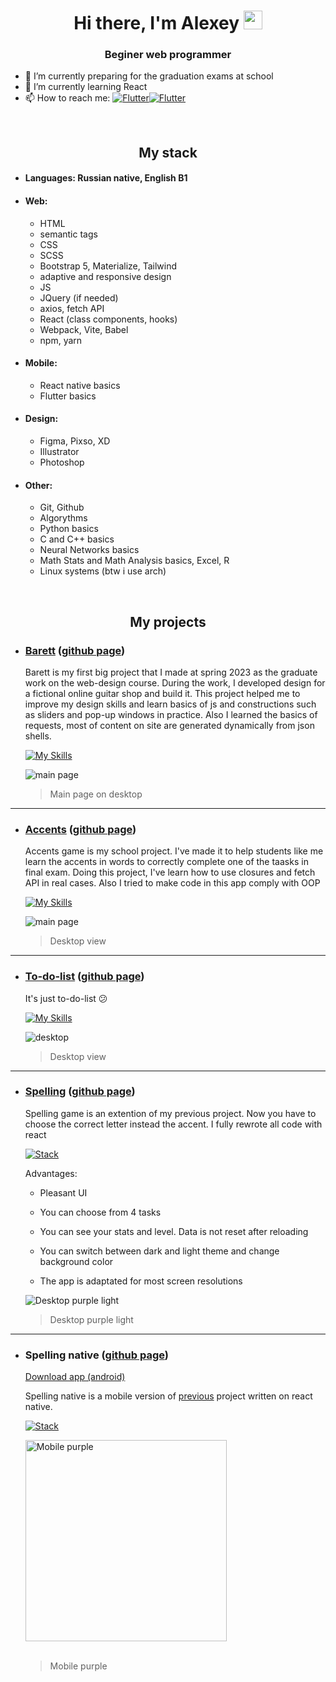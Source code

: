 <h1 align="center">Hi there, I'm Alexey 
<img src="https://github.com/blackcater/blackcater/raw/main/images/Hi.gif" height="30"/></h1>
<h3 align="center">Beginer web programmer</h3>

- 🔭 I’m currently preparing for the graduation exams at school
- 🌱 I’m currently learning React
- 📫 How to reach me: [![Flutter](https://img.shields.io/badge/Telergam-@gjilss-1E90FF?style=flat&logo=telegram)](https://t.me/gjilss)[![Flutter](https://img.shields.io/badge/Spotify-gicha_enjoyer-3CB371?style=flat&logo=spotify)](https://open.spotify.com/user/w62wi5pkbmtrgakqaxuy4wj80?si=fed0f11ec49d4b8c)
</br>
<h2 align="center">My stack</h2>

* #### Languages: Russian native, English B1
* #### Web:
  * HTML
  * semantic tags
  * CSS
  * SCSS
  * Bootstrap 5, Materialize, Tailwind
  * adaptive and responsive design
  * JS
  * JQuery (if needed)
  * axios, fetch API
  * React (class components, hooks)
  * Webpack, Vite, Babel
  * npm, yarn
* #### Mobile:
  * React native basics
  * Flutter basics
* #### Design:
  * Figma, Pixso, XD
  * Illustrator
  * Photoshop
* #### Other:
  * Git, Github
  * Algorythms
  * Python basics
  * C and C++ basics
  * Neural Networks basics
  * Math Stats and Math Analysis basics, Excel, R
  * Linux systems (btw i use arch)
</br>
<h2 align="center">My projects</h2>
</hr>

* ### [Barett](http://barett.wd.bytic.ru) ([github page](https://github.com/Gjils/Barett))
  Barett is my first big project that I made at spring 2023 as the graduate work on the web-design course. During the work, I developed design for a fictional online guitar shop and build it. This project helped me to improve my design skills and learn basics of js and constructions such as sliders and pop-up windows in practice. Also I learned the basics of requests, most of content on site are generated dynamically from json shells.

  [![My Skills](https://skillicons.dev/icons?i=figma,html,css,js)](https://skillicons.dev)
  
  ![main page](https://github.com/Gjils/Barett/blob/main/preview/main-desktop.png)
  > Main page on desktop

  
***

* ### [Accents](https://gjils.github.io/accentsgame/) ([github page](https://github.com/Gjils/accentsgame))
  
  Accents game is my school project. I've made it to help students like me learn the accents in words to correctly complete one of the taasks in final exam. Doing this project, I've learn how to use closures and fetch API in real cases. Also I tried to make code in this app comply with OOP

  [![My Skills](https://skillicons.dev/icons?i=html,css,js)](https://skillicons.dev)
  
  ![main page](https://github.com/Gjils/accentsgame/blob/main/preview/desktop.png)
  
  > Desktop view

***

* ### [To-do-list](https://gjils.github.io/to-do-list/) ([github page](https://github.com/Gjils/to-do-list))
  
  It's just to-do-list :confused:
  
  [![My Skills](https://skillicons.dev/icons?i=react)](https://skillicons.dev)
  
  ![desktop](https://github.com/Gjils/to-do-list/blob/main/preview/desktop.jpg)
  
  > Desktop view

***

* ### [Spelling](https://gjils.github.io/spelling-game/) ([github page](https://github.com/Gjils/spelling-game))
  
  Spelling game is an extention of my previous project. Now you have to choose the correct letter instead the accent. I fully rewrote all code with react
  
  [![Stack](https://skillicons.dev/icons?i=figma,react)](https://skillicons.dev)
  
  Advantages:
  
  * Pleasant UI
  
  * You can choose from 4 tasks
  
  * You can see your stats and level. Data is not reset after reloading
   
  * You can switch between dark and light theme and change background color
   
  * The app is adaptated for most screen resolutions
  
  ![Desktop purple light](https://github.com/Gjils/spelling-game/blob/main/preview/desktop-purple-light.jpg)

  > Desktop purple light

***

* ### Spelling native ([github page](https://github.com/Gjils/spelling-game-native))
  
  <a href="https://github.com/Gjils/spelling-game-native/blob/main/preview/spelling-game.apk" download="spelling-game">Download app (android)</a>
  <br/>
  
  Spelling native is a mobile version of [previous](https://github.com/Gjils/spelling-game) project written on react native.
  
  [![Stack](https://skillicons.dev/icons?i=react)](https://skillicons.dev)
  
  <img src="https://github.com/Gjils/spelling-game-native/blob/main/preview/mobile-purple.jpg" alt="Mobile purple" width="322"/>
  
  <br/>
  <br/>
  
  > Mobile purple




</hr>
</br>
